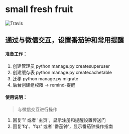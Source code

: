 # small fresh fruit #

![Travis](https://img.shields.io/badge/language-python+django-green?style=flat-square&logo=appveyor.)
## 通过与微信交互，设置番茄钟和常用提醒 ##
#### 准备工作：
1. 创建管理员 python manage.py createsuperuser
2. 创建缓存表 python manage.py createcachetable
3. 迁移 python manage.py migrate
4. 后台创建组权限 -> remind-提醒

#### 使用说明：

> 与微信交互进行操作

1. 回复'1' 或者 '主页'，显示注册和提醒设置传送门
2. 回复'fq'、'fqz' 或者 '番茄钟'，显示番茄钟操作指南
